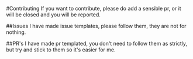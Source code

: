 #Contributing
If you want to contribute, please do add a sensible pr, or it will be closed and you will be reported.

##Issues
I have made issue templates, please follow them, they are not for nothing.

##PR's
I have made pr templated, you don't need to follow them as strictly, but try and stick to them so it's easier for me.
